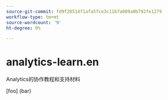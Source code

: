 ```yaml
---
source-git-commit: fd9f28514f1afa5fce3c11b7a089a0b792fe1279
workflow-type: tm+mt
source-wordcount: '9'
ht-degree: 0%

---
```

# analytics-learn.en

Analytics的协作教程和支持材料

[foo] (bar)
